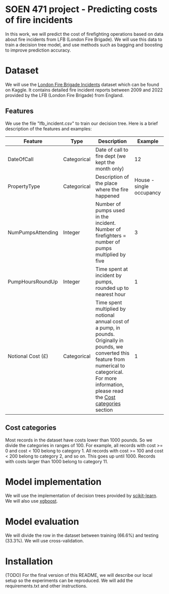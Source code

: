 # SOEN 471 project - Predicting costs of fire incidents
In this work, we will predict the cost of firefighting operations based on data about fire incidents from LFB (London Fire Brigade). We will use this data to train a decision tree model, and use methods such as bagging and boosting to improve prediction accuracy.

# Dataset
We will use the [London Fire Brigade Incidents](https://www.kaggle.com/datasets/jonbown/london-fire-brigade-incidents) dataset which can be found on Kaggle. It contains detailed fire incident reports between 2009 and 2022 provided by the LFB (London Fire Brigade) from England. 

## Features
We use the file "lfb_incident.csv" to train our decision tree. Here is a brief description of the features and examples:

| **Feature**       | **Type**    | **Description**                                                    | **Example**              |
|-------------------|-------------|--------------------------------------------------------------------|--------------------------|
| DateOfCall        | Categorical | Date of call to fire dept (we kept the month only)                 | 12                       |
| PropertyType      | Categorical | Description of the place where the fire happened                   | House - single occupancy |
| NumPumpsAttending | Integer     | Number of pumps used in the incident. Number of firefighters = number of pumps multiplied by five                  | 3                        |
| PumpHoursRoundUp  | Integer     | Time spent at incident by pumps, rounded up to nearest hour        | 1                        |
| Notional Cost (£) | Categorical     | Time spent multiplied by notional annual cost of a pump, in pounds. Originally in pounds, we converted this feature from numerical to categorical. For more information, please read the [Cost categories](#cost-cat) section | 1                      |

## <a name="cost-cat"></a> Cost categories
Most records in the dataset have costs lower than 1000 pounds. So we divide the categories in ranges of 100. For example, all records with cost >= 0 and cost < 100 belong to category 1. All records with cost >= 100 and cost < 200 belong to category 2, and so on. This goes up until 1000. Records with costs larger than 1000 belong to category 11.

# Model implementation
We will use the implementation of decision trees provided by [scikit-learn](https://scikit-learn.org/stable/modules/generated/sklearn.tree.DecisionTreeClassifier.html#sklearn.tree.DecisionTreeClassifier). We will also use [xgboost](https://xgboost.readthedocs.io/).

# Model evaluation
We will divide the row in the dataset between training (66.6%) and testing (33.3%). We will use cross-validation.

# Installation
(TODO) For the final version of this README, we will describe our local setup so the experiments can be reproduced. We will add the requirements.txt and other instructions.